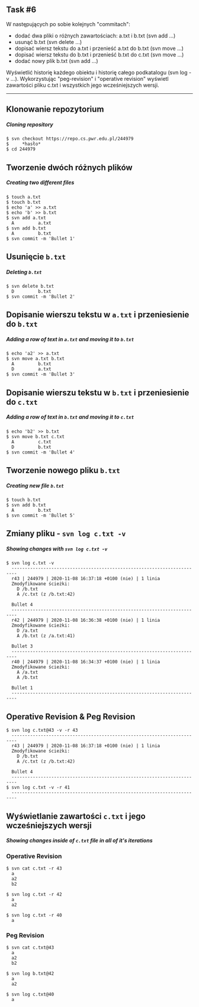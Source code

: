 ## Task #6
W następujących po sobie kolejnych "commitach":

  - dodać dwa pliki o różnych zawartościach: a.txt i b.txt (svn add ...)
  - usunąć b.txt (svn delete ...)
  - dopisać wiersz tekstu do a.txt i przenieść a.txt do b.txt (svn move ...)
  - dopisać wiersz tekstu do b.txt i przenieść b.txt do c.txt (svn move ...)
  - dodać nowy plik b.txt (svn add ...)

Wyświetlić historię każdego obiektu i historię całego podkatalogu (svn log -v ...). Wykorzystując "peg-revision" i "operative revision" wyświetl zawartości pliku c.txt i wszystkich jego wcześniejszych wersji.

___

## Klonowanie repozytorium
##### Cloning repository
```console
$ svn checkout https://repo.cs.pwr.edu.pl/244979
$     *hasło*
$ cd 244979
```

## Tworzenie dwóch różnych plików
##### Creating two different files
```console
$ touch a.txt
$ touch b.txt
$ echo 'a' >> a.txt
$ echo 'b' >> b.txt
$ svn add a.txt
  A         a.txt
$ svn add b.txt
  A         b.txt
$ svn commit -m 'Bullet 1'
```

## Usunięcie `b.txt`
##### Deleting `b.txt`
```console
$ svn delete b.txt
  D         b.txt
$ svn commit -m 'Bullet 2'
```

## Dopisanie wierszu tekstu w `a.txt` i przeniesienie do `b.txt`
##### Adding a row of text in `a.txt` and moving it to `b.txt`
```console
$ echo 'a2' >> a.txt
$ svn move a.txt b.txt
  A         b.txt
  D         a.txt
$ svn commit -m 'Bullet 3'
```

## Dopisanie wierszu tekstu w `b.txt` i przeniesienie do `c.txt`
##### Adding a row of text in `b.txt` and moving it to `c.txt`
```console
$ echo 'b2' >> b.txt
$ svn move b.txt c.txt
  A         c.txt
  D         b.txt
$ svn commit -m 'Bullet 4'
```

## Tworzenie nowego pliku `b.txt`
##### Creating new file `b.txt`
```console
$ touch b.txt
$ svn add b.txt
  A         b.txt
$ svn commit -m 'Bullet 5'
```

## Zmiany pliku - `svn log c.txt -v`
##### Showing changes with `svn log c.txt -v`
```console
$ svn log c.txt -v
  ------------------------------------------------------------------------
  r43 | 244979 | 2020-11-08 16:37:18 +0100 (nie) | 1 linia
  Zmodyfikowane ścieżki:
    D /b.txt
    A /c.txt (z /b.txt:42)

  Bullet 4
  ------------------------------------------------------------------------
  r42 | 244979 | 2020-11-08 16:36:38 +0100 (nie) | 1 linia
  Zmodyfikowane ścieżki:
    D /a.txt
    A /b.txt (z /a.txt:41)

  Bullet 3
  ------------------------------------------------------------------------
  r40 | 244979 | 2020-11-08 16:34:37 +0100 (nie) | 1 linia
  Zmodyfikowane ścieżki:
    A /a.txt
    A /b.txt

  Bullet 1
  ------------------------------------------------------------------------
```

## Operative Revision & Peg Revision
```console
$ svn log c.txt@43 -v -r 43
  ------------------------------------------------------------------------
  r43 | 244979 | 2020-11-08 16:37:18 +0100 (nie) | 1 linia
  Zmodyfikowane ścieżki:
    D /b.txt
    A /c.txt (z /b.txt:42)

  Bullet 4
  ------------------------------------------------------------------------
$ svn log c.txt -v -r 41
  ------------------------------------------------------------------------
```

## Wyświetlanie zawartości `c.txt` i jego wcześniejszych wersji
##### Showing changes inside of `c.txt` file in all of it's iterations
### Operative Revision
```console
$ svn cat c.txt -r 43
  a
  a2
  b2

$ svn log c.txt -r 42
  a
  a2

$ svn log c.txt -r 40
  a
```

### Peg Revision
```console
$ svn cat c.txt@43
  a
  a2
  b2

$ svn log b.txt@42
  a
  a2

$ svn log c.txt@40
  a
```
